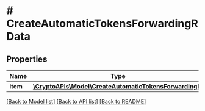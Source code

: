 # # CreateAutomaticTokensForwardingRData

## Properties

Name | Type | Description | Notes
------------ | ------------- | ------------- | -------------
**item** | [**\CryptoAPIs\Model\CreateAutomaticTokensForwardingRI**](CreateAutomaticTokensForwardingRI.md) |  |

[[Back to Model list]](../../README.md#models) [[Back to API list]](../../README.md#endpoints) [[Back to README]](../../README.md)
